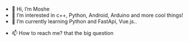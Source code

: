 - 👋 Hi, I’m Moshe
- 👀 I’m interested in c++, Python, Android, Arduino and more cool things!
- 🌱 I’m currently learning Python and FastApi, Vue.js..
<!-- - 💞️ I’m looking to collaborate on ...-->
- 📫 How to reach me? that the big question

<!---
musados/musados is a ✨ special ✨ repository because its `README.md` (this file) appears on your GitHub profile.
You can click the Preview link to take a look at your changes.
--->
